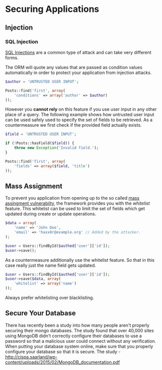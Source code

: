 # Securing Applications

## Injection

### SQL Injection

[SQL Injections](https://en.wikipedia.org/wiki/SQL_injection) are a common type of attack
and can take very different forms.

The ORM will quote any values that are passed as condition values automatically in order to 
protect your application from injection attacks.

```php
$author = 'UNTRUSTED USER INPUT';

Posts::find('first', array(
	'conditions' => array('author' => $author)
));
```

However you **cannot rely** on this feature if you use user input in any other place of a query. The 
following example shows how untrusted user input can be used safely used to specify the set of 
fields to be retrieved. As a countermeasure we first check if the provided field actually exists.


```php
$field = 'UNTRUSTED USER INPUT';

if (!Posts::hasField($field)) {
	throw new Exception('Invalid field.');
}

Posts::find('first', array(
	'fields' => array($field, 'title')
));
```

## Mass Assignment

To prevent you application from opening up to the so called [mass assingment vulnerabilty](http://en.wikipedia.org/wiki/Mass_assignment_vulnerability), 
the framework provides you with the _whitelist_ feature. This whitelist can be used to limit the set of fields which get updated during create or update operations.

```php
$data = array(
	'name' => 'John Doe',
	'email' => 'haxx0r@example.org' // Added by the attacker.
);

$user = Users::findById($authed['user']['id']);
$user->save();
```

As a countermeasure additionally use the whitelist feature. So that in this
case really just the name field gets updated.

```php
$user = Users::findById($authed['user']['id']);
$user->save($data, array(
	'whitelist' => array('name')
));
```

<div class="note note-info">
	Always prefer whitelisting over blacklisting.
</div>

## Secure Your Database

There has recently been a study into how many people aren't properly securing their mongo databases. The study found that over 40,000 sites using MongoDB didn't correctly configure their databases to use a password so that a malicious user could connect without any verification. When putting your database system online, make sure that you properly configure your database so that it is secure. The study - http://cispa.saarland/wp-content/uploads/2015/02/MongoDB_documentation.pdf
